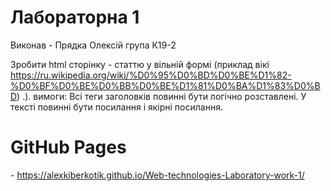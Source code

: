 <h1>Лабораторна 1</h1>
<p>Виконав - Прядка Олексій група К19-2</p>
<p>Зробити html сторінку - статтю у вільній формі (приклад вікі <a href="https://ru.wikipedia.org/wiki/%D0%95%D0%BD%D0%BE%D1%82-%D0%BF%D0%BE%D0%BB%D0%BE%D1%81%D0%BA%D1%83%D0%BD" rel="nofollow">https://ru.wikipedia.org/wiki/%D0%95%D0%BD%D0%BE%D1%82-%D0%BF%D0%BE%D0%BB%D0%BE%D1%81%D0%BA%D1%83%D0%BD</a>) .).
вимоги:
Всі теги заголовків повинні бути логічно розставлені.
У тексті повинні бути посилання і якірні посилання.
<h1>GitHub Pages</h1> - <a href="https://alexkiberkotik.github.io/Web-technologies-Laboratory-work-1/" rel="nofollow"> https://alexkiberkotik.github.io/Web-technologies-Laboratory-work-1/</a>
